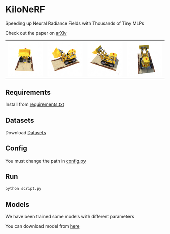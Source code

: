 # KiloNeRF
Speeding up Neural Radiance Fields with Thousands of Tiny MLPs

Check out the paper on <a href="https://arxiv.org/abs/2103.13744">arXiv</a>
<table>
<tr>
<td><img src="assets/img_151.png" width="200"></td>
<td><img src="assets/img_168.png" width="200"></td>
<td><img src="assets/img_181.png" width="200"></td>
<td><img src="assets/img_198.png" width="200"></td>
</tr>
</table>

## Requirements
Install from <a href="requirements.txt">requirements.txt</a>

## Datasets
Download <a href="https://drive.google.com/drive/folders/18bwm-RiHETRCS5yD9G00seFIcrJHIvD-?usp=sharing">Datasets</a>

## Config
You must change the path in <a href="config.py">config.py</a>

## Run
```
python script.py
```

## Models
We have been trained some models with different parameters

You can download model from <a href="https://drive.google.com/drive/folders/1mWr62Sz5m3nF44kJXf-gX9X4NKJYMcjG?usp=share_link">here</a>
